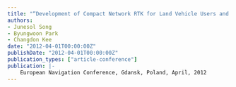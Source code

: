 ```yaml
---
title: "“Development of Compact Network RTK for Land Vehicle Users and Performance Evaluation for Selected Networks in South Korea"
authors:
- Junesol Song
- Byungwoon Park
- Changdon Kee
date: "2012-04-01T00:00:00Z"
publishDate: "2012-04-01T00:00:00Z"
publication_types: ["article-conference"]
publication: |-
    European Navigation Conference, Gdansk, Poland, April, 2012
---
```

